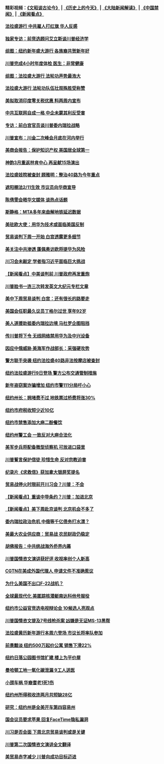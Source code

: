 #### 精彩视频：[《文昭谈古论今》](http://45.32.25.56/wenzhao) | [《历史上的今天》](http://45.32.25.56/today-in-history) | [《大陆新闻解读》](http://45.32.25.56/ntdtv-comedy) | [《中国禁闻》](http://45.32.25.56/ntdtv-news) | [《新闻看点》](http://45.32.25.56/news-insight) 

 #### [法拉盛游行 中共雇人打红旗 华人反感](../pages/nsc412/n11035206.md?t=02100859) 

#### [独家专访：前竞选顾问艾立斯谈川普经济学](../pages/nsc412/n11034992.md?t=02100859) 

#### [组图：纽约新年盛大游行 各族裔共贺新年好](../pages/nsc412/n11034920.md?t=02100859) 

#### [川普完成4小时年度体检 医生：非常健康](../pages/nsc412/n11034715.md?t=02100859) 

#### [组图：法拉盛大游行 法轮功声势最浩大](../pages/nsc412/n11034814.md?t=02100859) 

#### [法拉盛大游行 法轮功队伍壮观殊胜受称赞](../pages/nsc412/n11034852.md?t=02100859) 

#### [美拟取消印度零关税优惠 料两周内宣布](../pages/nsc412/n11034785.md?t=02100859) 

#### [中共互联网自成一格 中企未蒙其利反受害](../pages/nsc412/n11034725.md?t=02100859) 

#### [专访：前白宫官员谈川普委内瑞拉战略](../pages/nsc412/n11032742.md?t=02100859) 

#### [川普宣布：川金二次峰会月底在河内举行](../pages/nsc412/n11034200.md?t=02100859) 

#### [美商会报告：保护知识产权 美国居全球第一](../pages/nsc412/n11033507.md?t=02100859) 

#### [神韵3月重返林肯中心 再呈献15场演出](../pages/nsc412/n11033703.md?t=02100859) 

#### [法拉盛妓院被查封 顾雅明：整治40路为今年重点](../pages/nsc412/n11033697.md?t=02100859) 

#### [遮阳棚法2/11生效 市议员向华商宣导](../pages/nsc412/n11033711.md?t=02100859) 

#### [陈倩雯会晤华文媒体 谈热点话题](../pages/nsc412/n11033718.md?t=02100859) 

#### [斯静格：MTA多年来曲解地铁延迟数据](../pages/nsc412/n11033725.md?t=02100859) 

#### [美驻欧大使：用华为技术或面临美国反制](../pages/nsc412/n11033036.md?t=02100859) 

#### [贸易谈判下周一开始 白宫透露更多细节](../pages/nsc412/n11033359.md?t=02100859) 

#### [美关注中共渗透 蓬佩奥访欧将提华为风险](../pages/nsc412/n11032871.md?t=02100859) 

#### [川习会未敲定 学者指习近平面临巨大挑战](../pages/nsc412/n11032752.md?t=02100859) 

#### [【新闻看点】中美谈判前 川普政府再发重炮](../pages/nsc412/n11032676.md?t=02100859) 

#### [川普脸书一连三次转发英文大纪元专栏文章](../pages/nsc412/n11032874.md?t=02100859) 

#### [美中下周贸易谈判 白宫：还有很长的路要走](../pages/nsc412/n11032579.md?t=02100859) 

#### [美国会任职最久议员丁格尔过世 享年92岁](../pages/nsc412/n11032542.md?t=02100859) 

#### [美人道援助抵委内瑞拉边境 马杜罗企图阻挡](../pages/nsc412/n11032425.md?t=02100859) 

#### [传川普将下令 无线网络禁用华为及中兴设备](../pages/nsc412/n11031804.md?t=02100859) 

#### [因应中俄威胁 美海军作战部长：采强硬攻势](../pages/nsc412/n11032214.md?t=02100859) 

#### [警方联手突袭 纽约法拉盛40路非法按摩店被查封](../pages/nsc412/n11031874.md?t=02100859) 

#### [纽约法拉盛游行9日登场 警方公布交通管制措施](../pages/nsc412/n11031884.md?t=02100859) 

#### [新年盗窃案诈骗增加 纽约市警111分局吁小心](../pages/nsc412/n11031868.md?t=02100859) 

#### [纽约州长：拥堵费不过 地铁票过桥费将涨30%](../pages/nsc412/n11031922.md?t=02100859) 

#### [纽约市府税收短少近10亿](../pages/nsc412/n11031890.md?t=02100859) 

#### [纽约市禁售添加大麻二酚餐饮](../pages/nsc412/n11031907.md?t=02100859) 

#### [纽约州警工会 一致反对大麻合法化](../pages/nsc412/n11031910.md?t=02100859) 

#### [美军步兵将配备微型侦察机 可放进口袋里](../pages/nsc412/n11031966.md?t=02100859) 

#### [川普誓言保护信徒 珍惜生命 反对宗教迫害](../pages/nsc412/n11031507.md?t=02100859) 

#### [纪录片《求救信》获加拿大银屏奖提名](../pages/nsc412/n11031336.md?t=02100859) 

#### [贸易战停火时限前开川习会？川普：不会](../pages/nsc412/n11031036.md?t=02100859) 

#### [【新闻看点】重谈中导条约？川普：加进北京](../pages/nsc412/n11031006.md?t=02100859) 

#### [【新闻看点】美下周赴京谈判 北京机会不多了](../pages/nsc412/n11030801.md?t=02100859) 

#### [委内瑞拉政治危机 中俄等千亿债务打水漂？](../pages/nsc412/n11030947.md?t=02100859) 

#### [美最大农业供应商：贸易战 农民财政仍稳定](../pages/nsc412/n11031011.md?t=02100859) 

#### [胡佛报告：中共统战海外侨界内幕](../pages/nsc412/n11030735.md?t=02100859) 

#### [川普国情咨文演讲获好评 收视率创个人新高](../pages/nsc412/n11029891.md?t=02100859) 

#### [CGTN在美成外国代理人 申请文件不准确惹议](../pages/nsc412/n11028976.md?t=02100859) 

#### [为什么美国不出口F-22战机？](../pages/nsc412/n11030207.md?t=02100859) 

#### [全球最现代化 美匿踪核潜艇南达科他号服役](../pages/nsc412/n11029826.md?t=02100859) 

#### [纽约市公益官竞选电视辩论会  10候选人亮观点](../pages/nsc412/n11029725.md?t=02100859) 

#### [川普国情咨文提及7号线枪杀案   凶嫌是无证MS-13黑帮](../pages/nsc412/n11029767.md?t=02100859) 

#### [法拉盛黄历新年游行本周六登场 市议长将率队参加](../pages/nsc412/n11029736.md?t=02100859) 

#### [前景黯淡 纽约500万起价公寓 销售下滑22%](../pages/nsc412/n11029779.md?t=02100859) 

#### [纽约日落公园图书馆扩建 楼上为平价屋](../pages/nsc412/n11029748.md?t=02100859) 

#### [曼哈顿工地一氧化碳泄漏 9工人送医](../pages/nsc412/n11029751.md?t=02100859) 

#### [小颈车祸 华裔耆老1死1伤](../pages/nsc412/n11029764.md?t=02100859) 

#### [纽约州所得税收连两月共短缺28亿](../pages/nsc412/n11029773.md?t=02100859) 

#### [研究：纽约州是全美开车第四容易州](../pages/nsc412/n11029776.md?t=02100859) 

#### [国会议员要求苹果 回复FaceTime隐私漏洞](../pages/nsc412/n11029731.md?t=02100859) 

#### [川习是否会面 下周北京贸易谈判或是关键](../pages/nsc412/n11029173.md?t=02100859) 

#### [川普第二次国情咨文演讲全文翻译](../pages/nsc412/n11029266.md?t=02100859) 

#### [美贸易赤字减少 川普向成功目标迈进](../pages/nsc412/n11028907.md?t=02100859) 

